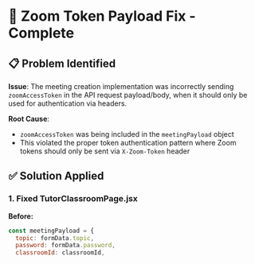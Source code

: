 # 🔧 Zoom Token Payload Fix - Complete

## 📋 **Problem Identified**

**Issue**: The meeting creation implementation was incorrectly sending `zoomAccessToken` in the API request payload/body, when it should only be used for authentication via headers.

**Root Cause**: 
- `zoomAccessToken` was being included in the `meetingPayload` object
- This violated the proper token authentication pattern where Zoom tokens should only be sent via `X-Zoom-Token` header

## ✅ **Solution Applied**

### **1. Fixed TutorClassroomPage.jsx**
**Before:**
```javascript
const meetingPayload = {
  topic: formData.topic,
  password: formData.password,
  classroomId: classroomId,
